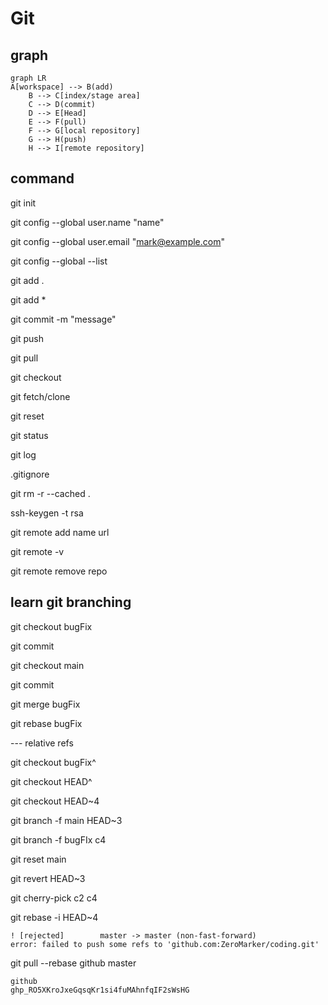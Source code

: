 # Git

## graph

```mermaid
graph LR
A[workspace] --> B(add)
    B --> C[index/stage area]
    C --> D(commit)
    D --> E[Head]
    E --> F(pull)
    F --> G[local repository]
    G --> H(push)
    H --> I[remote repository]
```

## command

git init

git config --global user.name "name"

git config --global user.email "mark@example.com"

git config --global --list

git add .

git add *

git commit -m "message"

git push

git pull

git checkout

git fetch/clone 

git reset

git status

git log

.gitignore

git rm -r --cached .

ssh-keygen -t rsa

git remote add name url

git remote -v

git remote remove repo

## learn git branching

git checkout bugFix

git commit

git checkout main

git commit

git merge bugFix

git rebase bugFix

--- relative refs

git checkout bugFix^

git checkout HEAD^

git checkout HEAD~4

git branch -f main HEAD~3

git branch -f bugFIx c4

git reset main

git revert HEAD~3

git cherry-pick c2 c4

git rebase -i HEAD~4

```
! [rejected]        master -> master (non-fast-forward)
error: failed to push some refs to 'github.com:ZeroMarker/coding.git'
```
git pull --rebase github master

```
github
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
```